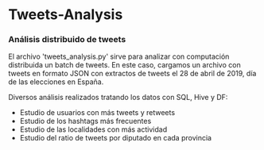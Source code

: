 # Tweets-Analysis
### Análisis distribuido de tweets

El archivo 'tweets_analysis.py' sirve para analizar con computación distribuida un batch de tweets. En este caso, cargamos un archivo con tweets en formato JSON con extractos de tweets el 28 de abril de 2019, día de las elecciones en España. 

Diversos análisis realizados tratando los datos con SQL, Hive y DF: 
* Estudio de usuarios con más tweets y retweets
* Estudio de los hashtags más frecuentes
* Estudio de las localidades con más actividad
* Estudio del ratio de tweets por diputado en cada provincia

